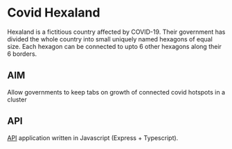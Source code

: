 # Covid Hexaland
Hexaland is a fictitious country affected by COVID-19. Their government has divided the whole country into small uniquely named hexagons of equal size. Each hexagon can be connected to upto 6 other hexagons along their 6 borders.

## AIM
Allow governments to keep tabs on growth of connected covid hotspots in a cluster

## API
[API](https://github.com/FreakPirate/covid-hexaland/raw/master/api/README.MD) application written in Javascript (Express + Typescript).
